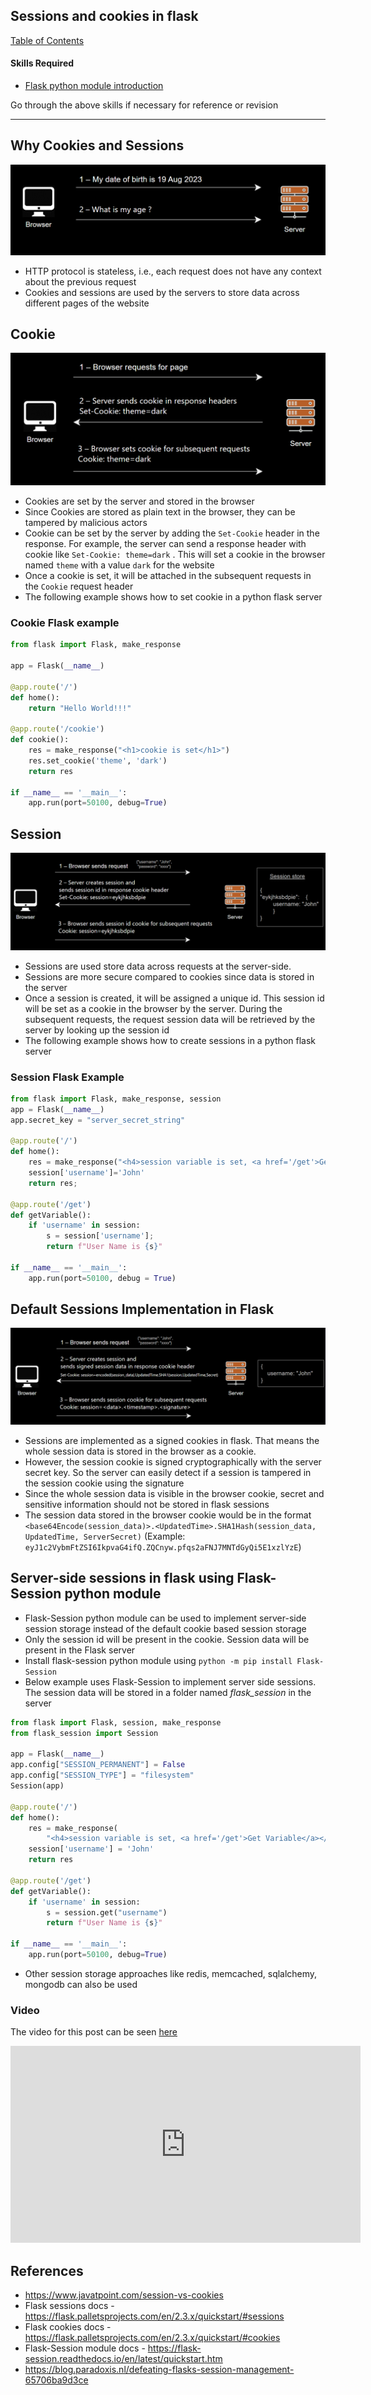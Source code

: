 ## Sessions and cookies in flask

[Table of Contents](https://nagasudhir.blogspot.com/2020/04/taming-python-table-of-contents.html)

#### Skills Required
* [Flask python module introduction](https://nagasudhir.blogspot.com/2022/04/flask-python-module-introduction-for.html)

Go through the above skills if necessary for reference or revision

<hr/>

## Why Cookies and Sessions

![http_is_stateless.png](https://github.com/nagasudhirpulla/taming_python/blob/master/blog/skills/assets/img/http_is_stateless.png?raw=true)
-   HTTP protocol is stateless, i.e., each request does not have any context about the previous request
-   Cookies and sessions are used by the servers to store data across different pages of the website

## Cookie

![cookies_working.png](https://github.com/nagasudhirpulla/taming_python/blob/master/blog/skills/assets/img/cookies_working.png?raw=true)
-   Cookies are set by the server and stored in the browser
-   Since Cookies are stored as plain text in the browser, they can be tampered by malicious actors
-   Cookie can be set by the server by adding the `Set-Cookie` header in the response. For example, the server can send a response header with cookie like `Set-Cookie: theme=dark` . This will set a cookie in the browser named `theme` with a value `dark` for the website
-   Once a cookie is set, it will be attached in the subsequent requests in the `Cookie` request header
-   The following example shows how to set cookie in a python flask server

### Cookie Flask example

```python
from flask import Flask, make_response

app = Flask(__name__)

@app.route('/')
def home():
    return "Hello World!!!"

@app.route('/cookie')
def cookie():
    res = make_response("<h1>cookie is set</h1>")
    res.set_cookie('theme', 'dark')
    return res

if __name__ == '__main__':
    app.run(port=50100, debug=True)

```

## Session

![sessions_working.png](https://github.com/nagasudhirpulla/taming_python/blob/master/blog/skills/assets/img/sessions_working.png?raw=true)
-   Sessions are used store data across requests at the server-side.
-   Sessions are more secure compared to cookies since data is stored in the server
-   Once a session is created, it will be assigned a unique id. This session id will be set as a cookie in the browser by the server. During the subsequent requests, the request session data will be retrieved by the server by looking up the session id
-   The following example shows how to create sessions in a python flask server

### Session Flask Example

```python
from flask import Flask, make_response, session
app = Flask(__name__)  
app.secret_key = "server_secret_string"  
 
@app.route('/')  
def home():  
    res = make_response("<h4>session variable is set, <a href='/get'>Get Variable</a></h4>")  
    session['username']='John'  
    return res;  
 
@app.route('/get')  
def getVariable():  
    if 'username' in session:  
        s = session['username'];  
        return f"User Name is {s}"  
  
if __name__ == '__main__':  
    app.run(port=50100, debug = True)

```

## Default Sessions Implementation in Flask

![flask_session_module_working.png](https://github.com/nagasudhirpulla/taming_python/blob/master/blog/skills/assets/img/flask_session_module_working.png?raw=true)
-   Sessions are implemented as a signed cookies in flask. That means the whole session data is stored in the browser as a cookie.
-   However, the session cookie is signed cryptographically with the server secret key. So the server can easily detect if a session is tampered in the session cookie using the signature
-   Since the whole session data is visible in the browser cookie, secret and sensitive information should not be stored in flask sessions
-   The session data stored in the browser cookie would be in the format `<base64Encode(session_data)>.<UpdatedTime>.SHA1Hash(session_data, UpdatedTime, ServerSecret)` (Example: `eyJ1c2VybmFtZSI6IkpvaG4ifQ.ZQCnyw.pfqs2aFNJ7MNTdGyQi5E1xzlYzE`)

## Server-side sessions in flask using Flask-Session python module

-   Flask-Session python module can be used to implement server-side session storage instead of the default cookie based session storage
-   Only the session id will be present in the cookie. Session data will be present in the Flask server
-   Install flask-session python module using `python -m pip install Flask-Session`
-   Below example uses Flask-Session to implement server side sessions. The session data will be stored in a folder named _flask_session_ in the server

```python
from flask import Flask, session, make_response
from flask_session import Session

app = Flask(__name__)
app.config["SESSION_PERMANENT"] = False
app.config["SESSION_TYPE"] = "filesystem"
Session(app)

@app.route('/')
def home():
    res = make_response(
        "<h4>session variable is set, <a href='/get'>Get Variable</a></h4>")
    session['username'] = 'John'
    return res

@app.route('/get')
def getVariable():
    if 'username' in session:
        s = session.get("username")
        return f"User Name is {s}"

if __name__ == '__main__':
    app.run(port=50100, debug=True)

```

-   Other session storage approaches like redis, memcached, sqlalchemy, mongodb can also be used

### Video
The video for this post can be seen [here](https://youtu.be/Y4qHNcl4f0Y?si=d7KyaCcFxuLsllKd)

<iframe width="560" height="315" src="https://www.youtube.com/embed/G4Tng6666SI" title="YouTube video player" frameborder="0" allow="accelerometer; autoplay; clipboard-write; encrypted-media; gyroscope; picture-in-picture; web-share" allowfullscreen></iframe>

## References

-   https://www.javatpoint.com/session-vs-cookies
-   Flask sessions docs - https://flask.palletsprojects.com/en/2.3.x/quickstart/#sessions
-   Flask cookies docs - https://flask.palletsprojects.com/en/2.3.x/quickstart/#cookies
-   Flask-Session module docs - https://flask-session.readthedocs.io/en/latest/quickstart.htm
-   https://blog.paradoxis.nl/defeating-flasks-session-management-65706ba9d3ce
<!--stackedit_data:
eyJoaXN0b3J5IjpbMjE0MTYxODYzNSwtNjU2MTY2Nzc0LC03ND
AyMjI3MTNdfQ==
-->